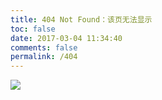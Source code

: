 ```yaml
---
title: 404 Not Found：该页无法显示
toc: false
date: 2017-03-04 11:34:40
comments: false
permalink: /404
---
```


![](http://www.runoob.com/wp-content/themes/runoob/assets/img/404.jpg)